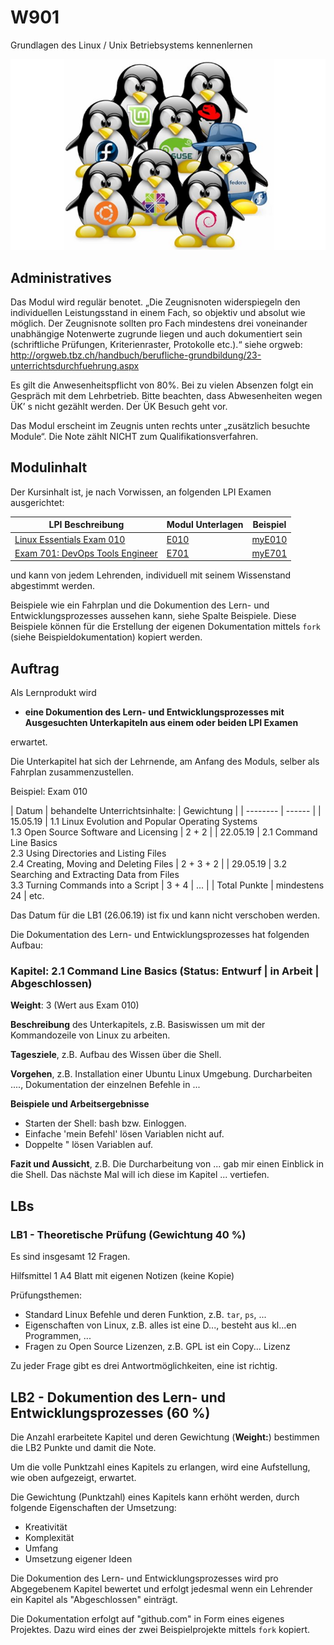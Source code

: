 # W901
Grundlagen des Linux / Unix Betriebsystems kennenlernen

![](images/cover.jpg)

## Administratives

Das Modul wird regulär benotet. „Die Zeugnisnoten widerspiegeln den individuellen Leistungsstand in einem Fach, so objektiv und absolut wie möglich. Der Zeugnisnote sollten pro Fach mindestens drei voneinander unabhängige Notenwerte zugrunde liegen und auch dokumentiert sein (schriftliche Prüfungen, Kriterienraster, Protokolle etc.).“ siehe orgweb: http://orgweb.tbz.ch/handbuch/berufliche-grundbildung/23-unterrichtsdurchfuehrung.aspx

Es gilt die Anwesenheitspflicht von 80%. Bei zu vielen Absenzen folgt ein Gespräch mit dem Lehrbetrieb. Bitte beachten, dass Abwesenheiten wegen ÜK’ s nicht gezählt werden. Der ÜK Besuch geht vor.

Das Modul erscheint im Zeugnis unten rechts unter „zusätzlich besuchte Module“. Die Note zählt NICHT zum Qualifikationsverfahren.

## Modulinhalt

Der Kursinhalt ist, je nach Vorwissen, an folgenden LPI Examen ausgerichtet:

| LPI Beschreibung | Modul Unterlagen | Beispiel |
|------------------|------------------|----------|
| [Linux Essentials Exam 010](https://www.lpi.org/our-certifications/exam-010-objectives) | [E010](https://github.com/w901-fr19-mi/E010) | [myE010](https://github.com/w901-fr19-mi/myE010) |
| [Exam 701: DevOps Tools Engineer](https://www.lpi.org/our-certifications/exam-701-objectives) | [E701](https://github.com/w901-fr19-mi/E701) | [myE701](https://github.com/w901-fr19-mi/myE701) |

und kann von jedem Lehrenden, individuell mit seinem Wissenstand abgestimmt werden.

Beispiele wie ein Fahrplan und die Dokumention des Lern- und Entwicklungsprozesses aussehen kann, siehe Spalte Beispiele. Diese Beispiele können für die Erstellung der eigenen Dokumentation mittels `fork` (siehe Beispieldokumentation) kopiert werden.

## Auftrag

Als Lernprodukt wird

* **eine Dokumention des Lern- und Entwicklungsprozesses mit Ausgesuchten Unterkapiteln aus einem oder beiden LPI Examen** 

erwartet. 

Die Unterkapitel hat sich der Lehrnende, am Anfang des Moduls, selber als Fahrplan zusammenzustellen.

Beispiel: Exam 010

| Datum | behandelte Unterrichtsinhalte: | Gewichtung |
| -------- | ------ |
| 15.05.19 | 1.1 Linux Evolution and Popular Operating Systems<br>1.3 Open Source Software and Licensing | 2 + 2 |
| 22.05.19 | 2.1 Command Line Basics<br>2.3 Using Directories and Listing Files<br>2.4 Creating, Moving and Deleting Files  | 2 + 3 + 2 |
| 29.05.19 | 3.2 Searching and Extracting Data from Files<br>3.3 Turning Commands into a Script | 3 + 4 | 
...
|          | Total Punkte | mindestens 24 |
etc.

Das Datum für die LB1 (26.06.19) ist fix und kann nicht verschoben werden.

Die Dokumentation des Lern- und Entwicklungsprozesses hat folgenden Aufbau:

### Kapitel: 2.1 Command Line Basics (Status: Entwurf | in Arbeit | Abgeschlossen)

**Weight**: 3 (Wert aus Exam 010)

**Beschreibung** des Unterkapitels, z.B. Basiswissen um mit der Kommandozeile von Linux zu arbeiten.

**Tagesziele**, z.B. Aufbau des Wissen über die Shell. 

**Vorgehen**, z.B. Installation einer Ubuntu Linux Umgebung. Durcharbeiten ...., Dokumentation der einzelnen Befehle in ...

**Beispiele und Arbeitsergebnisse**

* Starten der Shell: bash bzw. Einloggen.
* Einfache 'mein Befehl' lösen Variablen nicht auf.
* Doppelte " lösen Variablen auf.

**Fazit und Aussicht**, z.B. Die Durcharbeitung von ... gab mir einen Einblick in die Shell. Das nächste Mal will ich diese im Kapitel ... vertiefen.

## LBs

### LB1 - Theoretische Prüfung (Gewichtung 40 %)

Es sind insgesamt 12 Fragen.

Hilfsmittel 1 A4 Blatt mit eigenen Notizen (keine Kopie)

Prüfungsthemen: 
* Standard Linux Befehle und deren Funktion, z.B. `tar`, `ps`, ...
* Eigenschaften von Linux, z.B. alles ist eine D..., besteht aus kl...en Programmen, ...
* Fragen zu Open Source Lizenzen, z.B. GPL ist ein Copy... Lizenz

Zu jeder Frage gibt es drei Antwortmöglichkeiten, eine ist richtig.

## LB2 - Dokumention des Lern- und Entwicklungsprozesses (60 %)

Die Anzahl erarbeitete Kapitel und deren Gewichtung (**Weight:**) bestimmen die LB2 Punkte und damit die Note.

Um die volle Punktzahl eines Kapitels zu erlangen, wird eine Aufstellung, wie oben aufgezeigt, erwartet.

Die Gewichtung (Punktzahl) eines Kapitels kann erhöht werden, durch folgende Eigenschaften der Umsetzung:
* Kreativität
* Komplexität
* Umfang
* Umsetzung eigener Ideen

Die Dokumention des Lern- und Entwicklungsprozesses wird pro Abgegebenem Kapitel bewertet und erfolgt jedesmal wenn ein Lehrender ein Kapitel als "Abgeschlossen" einträgt.

Die Dokumentation erfolgt auf "github.com" in Form eines eigenes Projektes. Dazu wird eines der zwei Beispielprojekte mittels `fork` kopiert.
